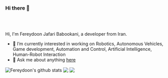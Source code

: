 ### Hi there 👋

<br />
<br />

Hi, I'm Fereydoon Jafari Babookani, a developer from Iran.

- 🔭 I’m currently interested in working on Robotics, Autonomous Vehicles, Game development, Automation and Control, Artificial Intelligence, Human-Robot Interaction
- 💬 Ask me about anything [here](https://github.com/fereydoon031/fereydoon031/issues)


<a>
  <img align="center" src="https://github-readme-stats.vercel.app/api?username=fereydoon031&show_icons=true&include_all_commits=true&theme=material-palenight" alt="Fereydoon's github stats" />
</a>
<a >
  <img align="center" src="https://github-readme-stats.vercel.app/api/top-langs/?username=fereydoon031&layout=compact&theme=material-palenight" />
</a>
<a >
  <img align="center" src="https://github-readme-stats.vercel.app/api/pin/?username=fereydoon031&repo=fereydoon031.github.io&theme=material-palenight" />
</a>
